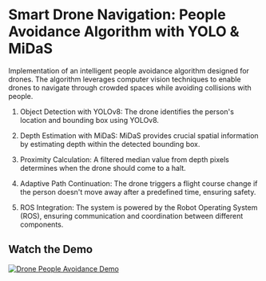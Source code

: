 # Smart Drone Navigation: People Avoidance Algorithm with YOLO & MiDaS
Implementation of an intelligent people avoidance algorithm designed for drones. The algorithm leverages computer vision techniques to enable drones to navigate through crowded spaces while avoiding collisions with people.

1. Object Detection with YOLOv8:
The drone identifies the person's location and bounding box using YOLOv8.

2. Depth Estimation with MiDaS:
MiDaS provides crucial spatial information by estimating depth within the detected bounding box.

3. Proximity Calculation:
A filtered median value from depth pixels determines when the drone should come to a halt.

4. Adaptive Path Continuation:
The drone triggers a flight course change if the person doesn't move away after a predefined time, ensuring safety.

5. ROS Integration:
The system is powered by the Robot Operating System (ROS), ensuring communication and coordination between different components.

## Watch the Demo

[![Drone People Avoidance Demo](http://img.youtube.com/vi/YOUR_YOUTUBE_VIDEO_ID/0.jpg)](https://youtu.be/LktCZMAJIaI?si=TmuFmULtceWwwfze)
